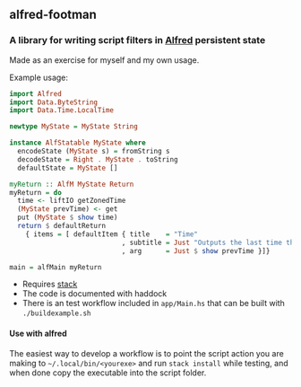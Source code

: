 ## alfred-footman

### A library for writing script filters in [Alfred](https://www.alfredapp.com) persistent state

Made as an exercise for myself and my own usage.


Example usage:
``` haskell
import Alfred
import Data.ByteString
import Data.Time.LocalTime

newtype MyState = MyState String

instance AlfStatable MyState where
  encodeState (MyState s) = fromString s
  decodeState = Right . MyState . toString
  defaultState = MyState []

myReturn :: AlfM MyState Return
myReturn = do
  time <- liftIO getZonedTime
  (MyState prevTime) <- get
  put (MyState $ show time)
  return $ defaultReturn
    { items = [ defaultItem { title    = "Time"
                            , subtitle = Just "Outputs the last time the scipt was run"
                            , arg      = Just $ show prevTime }]}

main = alfMain myReturn
```

* Requires [stack](http://www.haskellstack.org)
* The code is documented with haddock
* There is an test workflow included in ```app/Main.hs``` that can be built with ```./buildexample.sh```

#### Use with alfred 
The easiest way to develop a workflow is to point the script action you are making to ```~/.local/bin/<yourexe>``` and run
```stack install``` while testing, and when done copy the executable into the script folder.
